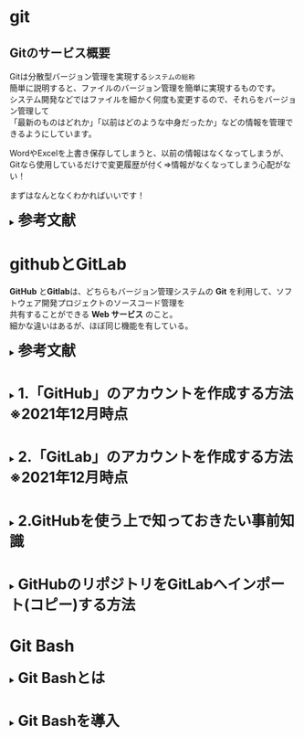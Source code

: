 # git

## Gitのサービス概要
Gitは分散型バージョン管理を実現する`システムの総称`  
簡単に説明すると、ファイルのバージョン管理を簡単に実現するものです。  
システム開発などではファイルを細かく何度も変更するので、それらをバージョン管理して  
「最新のものはどれか」「以前はどのような中身だったか」などの情報を管理できるようにしています。

WordやExcelを上書き保存してしまうと、以前の情報はなくなってしまうが、  
Gitなら使用しているだけで変更履歴が付く⇒情報がなくなってしまう心配がない！

まずはなんとなくわかればいいです！


<details>
<summary><span style="font-size: 180%"><strong>
参考文献
</strong></span></summary>
    
* Gitとは - IT用語辞典  
https://e-words.jp/w/Git.html

* GitとGitHub、GitLab｜概要・それぞれの違いについて解説！  
https://www.anken-navi.jp/news/work-freelance/git-description/

</details>  



# githubとGitLab

**GitHub** と**Gitlab**は、どちらもバージョン管理システムの **Git** を利用して、ソフトウェア開発プロジェクトのソースコード管理を  
共有することができる **Web サービス** のこと。  
細かな違いはあるが、ほぼ同じ機能を有している。  

<details>
<summary><span style="font-size: 180%"><strong>
参考文献
</strong></span></summary>

* GitとGitHub、GitLab｜概要・それぞれの違いについて解説！  
https://www.anken-navi.jp/news/work-freelance/git-description/
</details>    

#

<details>
<summary><span style="font-size: 180%"><strong>
1.「GitHub」のアカウントを作成する方法　※2021年12月時点
</strong></span></summary>

- 「GitHub」の公式サイト (https://github.com/) にアクセス   ※写真と全く同じとは限りません

- メールアドレスを入力し「Sign up for GitHub」をクリック（Gmailが望ましい。未所持の場合は[コチラ](https://accounts.google.com/signup/v2/webcreateaccount?continue=https%3A%2F%2Faccounts.google.com%2FManageAccount%3Fnc%3D1&hl=ja&flowName=GlifWebSignIn&flowEntry=SignUp)から無料で登録）

![登録画面](https://user-images.githubusercontent.com/92492715/144171003-19b170aa-0838-41b2-9a75-406c80b5f177.png "登録画面")

- 先ほど入力したアドレスが表示されていることが確認できたら「Continue」をクリック
![](https://user-images.githubusercontent.com/92492715/144172204-75a11062-407a-469e-87ca-e2dd8feb7a8e.png "アドレス確認")

- パスワードを決める　※8文字以上必須
![](https://user-images.githubusercontent.com/92492715/144173474-dd4f804c-366f-49bf-a47c-38502c26d05d.png "パスワード")

- 好きなユーザー名を決めたら「Continue」をクリック
![](https://user-images.githubusercontent.com/92492715/144173989-7f4582aa-8732-46fe-9f07-ea10515d0220.png "ユーザー名")

- 製品のアップデートやお知らせをメールで受け取るか聞かれているので「y」(yes) か「n」(no) 好きなほうを入力後、「Continue」をクリック
![](https://user-images.githubusercontent.com/92492715/144174492-a7d33131-e7c7-44cf-a5b8-86da496027ff.png "メール受け取り")

- 「検証する」をクリックして簡単な質問（〇〇の画像はどれか等）に答える
![](https://user-images.githubusercontent.com/92492715/144175138-ad617066-712c-474d-83a8-e1df63edd31b.png "検証")

- ✅の表示を確認後、「Create account」をクリック
![](https://user-images.githubusercontent.com/92492715/144175466-cd0c63db-f3fc-44eb-bda0-5036d0bc6e9d.png "アカウント作成")

- 登録したアドレスにメールが届くので、記載された８桁の数字を入力する
![](https://user-images.githubusercontent.com/92492715/144177119-e94fb99a-e617-41bf-833f-12335f498c70.png "コード入力")

- 色々聞かれているがとりあえず「Just me」にチェックを入れて下の「Continue」をクリックする
![](https://user-images.githubusercontent.com/92492715/144177506-e8a6f71e-f14d-4cec-b8d5-133b48ca7335.png "いろいろ")

- そのまま「Continue」をクリックする
![](https://user-images.githubusercontent.com/92492715/144177665-70308ad6-b6fb-4b90-9c60-a0afcbc8ac8c.png "そのまま")

- 無償で使えるように「Contunue for free」をクリックする
![](https://user-images.githubusercontent.com/92492715/144177684-59f93577-6f06-4656-ba9d-99630d36fad8.png "無償選択")

- すごいムービーが始まったら成功
![](https://user-images.githubusercontent.com/92492715/144177766-c4803afb-4290-409c-b176-91e810a632ff.png "成功")

</details>

#
<details>
<summary><span style="font-size: 180%"><strong>
2.「GitLab」のアカウントを作成する方法　※2021年12月時点
</strong></span></summary>

1. 公式サイトにアクセスする  
    https://about.gitlab.com/
    
2. 右上の「login」をクリック
 ![](https://user-images.githubusercontent.com/92492715/144949968-01b1843f-b8a0-4ef2-acf3-f08ab194fd3b.png)   
    
3. Sign inの下にある「Register now」をクリック
![](https://user-images.githubusercontent.com/92492715/144954934-9e0c5d25-fadf-47b4-affc-9e08f3275e83.png) 
    
4. 赤枠内のアカウント情報を入力後、「私はロボットではありません」に✅を入れ、「Register」をクリック
![](https://user-images.githubusercontent.com/92492715/144955688-16486f28-c27c-4e86-944a-5e3e466913b2.png)   
    
| **項目** | **説明** |
| :-|:-|     
|**First name**|名前。日本語も使用可能。|    
|**Last name**|苗字。日本語も使用可能。|  
|**Username**|ユーザー名。「半角英数」と「-(ハイフン)」と「_(アンダースコア)」と「.(ドット)」が使用可能。「.[(ドット)」の使用は非推奨](https://www.gitlab.jp/blog/2020/06/24/why-shouldnt-use-dot-in-usernames/)| 
|**Email**|メールアドレス。GitLabからのメールが受信可能なアドレスを使用。|     
|**Password**|パスワード。最低8文字以上で、「半角英数」と「記号」が利用可能。| 
    
5. 登録したアドレスにGitLabからメールが届くので「request new confirmation email」をクリック
![](https://user-images.githubusercontent.com/92492715/144971359-05472c88-8cfb-4f7e-9974-9409a23bd1d0.png)    
    
6. GitLabからのメールを開くと次のような画面が表示されるので、「Confirm your account」をクリック
![](https://user-images.githubusercontent.com/92492715/144973652-0866f01a-b6cb-4e26-8f40-f973fd3daed4.png)
    
7. GitLabのログインを求められるので、先ほど登録した「Username」か「email」と「password」を入力後、「Sign in」をクリック
![](https://user-images.githubusercontent.com/92492715/146140385-77bd00bf-cd15-44eb-8d7e-fed0f6587188.png)    
    
    - 「Remember me」に✅を入れると次回ログイン時に入力が不要になります
    
8. 「Welcome to GitLab,test!」と表示され、自分の役職とGitLabの用途を聞かれるがそのままでOK。  
    「Who will be using GitLab?(誰がGitLabを使用しますか？)」と聞かれるので「Just me(私だけ)」に✅し、「Continue」をクリック
![](https://user-images.githubusercontent.com/92492715/146285675-0a013820-3731-45cd-9c88-84fb25ec3bb2.png)    
    
    
<details>
<summary><span style="font-size: 180%"><strong>    
参考文献    
</strong></span></summary>

-  GitLab.comのアカウントを作成し、安全に利用する方法   
https://www.gitlab.jp/blog/2020/06/23/steps-to-get-a-gitlab-dot-com-account-and-get-set-up/   
    
</details>    
    
    
    
</details>

#

<details>
<summary><span style="font-size: 180%"><strong>
2.GitHubを使う上で知っておきたい事前知識
</strong></span></summary>

    
    
    
    
    
    
    
    
    
    
</details>

  #

<details>
<summary><span style="font-size: 180%"><strong>
GitHubのリポジトリをGitLabへインポート(コピー)する方法
</strong></span></summary>  
  
 ### 注）大前提としてGitHub,GitLabに登録しているものとする
---

#### 1. gitlabの＋マークから「New Project/repository」を選択する
![](https://user-images.githubusercontent.com/92492715/144364566-98b1f204-1c0c-4dc8-b362-7dafdc678c60.png "新プロジェクト")
---
#### 2. 左下の「import project」を選択する
![](https://user-images.githubusercontent.com/92492715/144364738-4399bbcc-0af9-43c6-9e10-4131db2ea31c.png "")
---
#### 3. どこからインポートするか聞かれているので「GitHub」を選択する
![](https://user-images.githubusercontent.com/92492715/144364877-2279bdaf-258d-45cd-9d13-f8b154247ce3.png "")
---
#### 4. 「Authenticate with GitHub（GitHubで認証する）」を選択する
![](https://user-images.githubusercontent.com/92492715/144365015-a5f34beb-b904-4f6f-a29c-1dbd286824d3.png "")
---
#### 5. パスワードを聞かれたらGitHubのパスワードを入力する
---
#### 6. GitHubのリポジトリへのアクセスを認証すると、インポートできるリポジトリの一覧が表示される。

 すべてのリポジトリを一括でインポートする場合は、「①Import リポジトリの数 repositories」をクリック、特定のリポジトリのみをインポートする場合は、対象リポジトリの「②Import」をクリックする。
![](https://user-images.githubusercontent.com/92492715/144373612-fe8a4938-48cf-4187-a6d3-fbae5fb435df.png "")

①を選択すると注意書きのようなものが表示されるが気にせず「import」
![](https://user-images.githubusercontent.com/92492715/144523316-394360e3-e292-4f8f-88f5-9fc3d7292560.png)

inportを進めると以下のような表示に。

![](https://user-images.githubusercontent.com/92492715/144524122-1c078a7e-aa90-4e73-b290-d46c75c6b089.png)

* 「Complete」・・・import済み
* 「Not started」・・・インポート未実施
* 「Importing...」・・・インポート中
* 「Go to project」・・・インポート済みのリポジトリを開く
  
</details> 

# Git Bash

<details>
<summary><span style="font-size: 180%"><strong>
Git Bashとは
  </strong></span></summary>
  
**GitBash** とはGitの機能が搭載されたBashのこと。  
Bashとは簡単に言えば、Linuxに搭載されている命令を画面に打ち込みコンピュータが命令に従いファイルの操作やファイルの編集、削除といった操作ができるソフトウェアです。  
windowsでUnixコマンドを簡単に使用するために必須!  
  
こんなやつ
![](https://user-images.githubusercontent.com/92492715/144550331-0d52dcd1-ad6c-44a2-a0ed-50872bc7146e.png)  
  
Windowsだとこれがコマンドプロンプトになるイメージ  
![](https://user-images.githubusercontent.com/92492715/144797294-991266a3-1add-4640-8c14-5a86c1c651cb.png)  

  

  
</details>

#
<details>
  <summary><span style="font-size: 180%"><strong>
Git Bashを導入
    </strong></span></summary>
  
### ・インストール
1. 公式サイトにアクセスする  
  https://gitforwindows.org/
  
2.「Download」をクリック
  ![](https://user-images.githubusercontent.com/92492715/144553111-c3e0b086-edec-4274-9e21-89a337c9ddee.png)
   
3.  左下のファイルをクリック
![](https://user-images.githubusercontent.com/92492715/144556524-f272fab9-8518-4306-8262-1026d9738c55.png)

※消してしまった場合はダウンロードフォルダ内にある以下のファイルをダブルクリック
![](https://user-images.githubusercontent.com/92492715/144557316-67df2a12-b7b4-45e9-ac63-853b2e32870a.png)

4. 「このアプリがデバイスに変更を加えることを許可しますか？」と聞かれるので「はい」をクリック

5. 起動すると次のようなウインドウが表示される  
![](https://user-images.githubusercontent.com/92492715/144558254-54f5f08e-d35d-4db4-afa3-c5abf05e52c4.png)

6. （installが表示されている場合）「install」をクリック  
![](https://user-images.githubusercontent.com/92492715/144559910-283b6d40-d82c-4c9f-b168-e79604ea4ce7.png)  
  
（Nextが表示されている場合）「Only show new options」にチェックを入れて「next」⇒「install」に切り替わることを確認した後、「install」をクリック  
![](https://user-images.githubusercontent.com/92492715/144565322-40fcde12-2023-4521-95ba-5e72f96f73e2.png)
 
![](https://user-images.githubusercontent.com/92492715/144559910-283b6d40-d82c-4c9f-b168-e79604ea4ce7.png)
  
7. 「Finish」をクリックして終了  
![](https://user-images.githubusercontent.com/92492715/144562369-3e4398a8-c835-43ee-b6fb-6afb30a13574.png)  
### 補足  
  - 「Launch Git Bash」に✅を入れると「Finish」後、即座にGit Bashが立ち上がり起動確認ができる。
  - 「View Release Notes」の✅を外すと「Finish」後にリリースノートが開かずに済む。  
  ![](https://user-images.githubusercontent.com/92492715/144562419-f45c4be3-230a-4c24-b8e2-281432a6040a.png)
    
</details>

